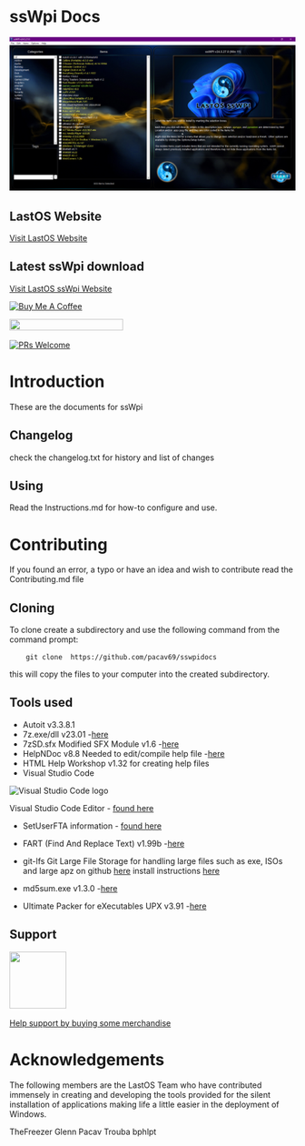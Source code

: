 # ssWpi Docs
![sswpi main](images/sswpimain.png)

## LastOS Website
[Visit LastOS Website](http://www.lastos.org)

## Latest ssWpi download
[Visit LastOS ssWpi Website](https://www.lastos.org/tools/ssWPI/list.php?dir=&sort=date&order=desc)

<a href="https://www.buymeacoffee.com/cavtronics" target="_blank"><img src="https://cdn.buymeacoffee.com/buttons/v2/default-yellow.png" alt="Buy Me A Coffee" style="height: 60px !important;width: 217px !important;" ></a>

 <a href="https://www.buymeacoffee.com/cavtronics" title="Donate to my libraries using BuyMeACoffee"><img src="https://img.shields.io/badge/buy%20me%20a%20coffee-donate-orange.svg?logo=buy-me-a-coffee&logoColor=FFDD00" style="height: 20px !important;width: 200px !important;" ></a>

[![PRs Welcome](https://img.shields.io/badge/PRs-welcome-brightgreen.svg?style=flat-square)](https://makeapullrequest.com)

# Introduction
These are the documents for ssWpi



##  Changelog
check the changelog.txt for history and list of changes
## Using
Read the Instructions.md for how-to configure and use.

# Contributing
If you found an error, a typo or have an idea and wish to contribute
read the Contributing.md file

## Cloning

To clone create a subdirectory and use the following command from the command prompt:

        git clone  https://github.com/pacav69/sswpidocs

this will copy the files to your computer into the created subdirectory.


## Tools used

* Autoit v3.3.8.1
* 7z.exe/dll v23.01 -[here](http://www.7-zip.org)
* 7zSD.sfx Modified SFX Module v1.6 -[here](http://7zsfx.info/en/)
*  HelpNDoc v8.8 Needed to edit/compile help file -[here](https://www.helpndoc.com/)
*  HTML Help Workshop v1.32 for creating help files
* Visual Studio Code
<img src="https://visualstudio.microsoft.com/wp-content/uploads/2019/09/vs-code-responsive-01-1.png" alt="Visual Studio Code logo" style="height: 50px; width:60px;"/>

Visual Studio Code Editor - [found here](https://visualstudio.microsoft.com/)

* SetUserFTA information - [found here](https://kolbi.cz/blog/2017/10/25/setuserfta-userchoice-hash-defeated-set-file-type-associations-per-user/)



* FART (Find And Replace Text) v1.99b -[here](http://sourceforge.net/projects/fart-it/)
* git-lfs Git  Large File Storage for handling large files such as exe, ISOs and large apz on github [here](https://git-lfs.com/)
install instructions [here](https://docs.github.com/en/repositories/working-with-files/managing-large-files/installing-git-large-file-storage)
* md5sum.exe v1.3.0 -[here](http://code.kliu.org/misc/hashutils/)
* Ultimate Packer for eXecutables UPX v3.91 -[here](http://upx.sourceforge.net/)


## Support

<img src="https://vangogh.teespring.com/v3/image/SugZ-DRGZXUTuSzfrFtaOU3TAUQ/800/800.jpg" width="100px"  height="100px">

[Help support by buying some merchandise](https://cavtronics-3.creator-spring.com/)

# Acknowledgements

The following members are the LastOS Team who have contributed immensely in creating and developing the tools provided for the silent installation of applications making life a little easier in the deployment of Windows.

TheFreezer
Glenn
Pacav
Trouba
bphlpt
